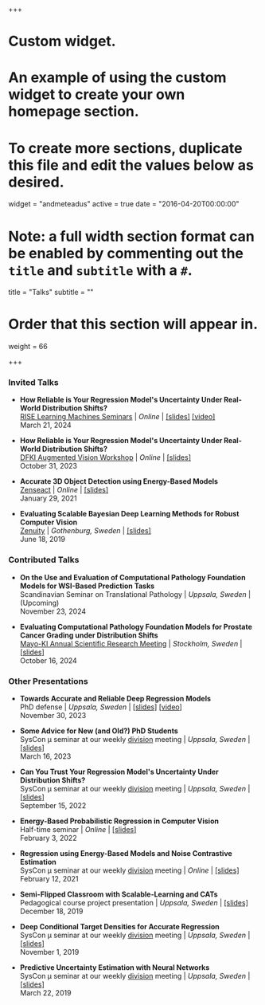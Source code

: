 +++
# Custom widget.
# An example of using the custom widget to create your own homepage section.
# To create more sections, duplicate this file and edit the values below as desired.
widget = "andmeteadus"
active = true
date = "2016-04-20T00:00:00"

# Note: a full width section format can be enabled by commenting out the `title` and `subtitle` with a `#`.
title = "Talks"
subtitle = ""

# Order that this section will appear in.
weight = 66

+++

### Invited Talks

* **How Reliable is Your Regression Model's Uncertainty Under Real-World Distribution Shifts?**\
[RISE Learning Machines Seminars](https://www.ri.se/en/learningmachinesseminars) | _Online_ | [[slides]](/files/talk_240321_slides_handout.pdf) [[video]](https://youtu.be/QGGP1zsq7Sc?si=-ZznIv-2Td6kAma3)\
March 21, 2024

* **How Reliable is Your Regression Model's Uncertainty Under Real-World Distribution Shifts?**\
[DFKI Augmented Vision Workshop](https://www.dfki.de/en/web/research/research-departments/augmented-vision) | _Online_ | [[slides]](/files/talk_231031_slides.pdf)\
October 31, 2023

* **Accurate 3D Object Detection using Energy-Based Models**\
[Zenseact](https://zenseact.com/) | _Online_ | [[slides]](/files/ebms_3dod_slides210129.pdf)\
January 29, 2021

* **Evaluating Scalable Bayesian Deep Learning Methods for Robust Computer Vision**\
[Zenuity](https://zenseact.com/) | _Gothenburg, Sweden_ | [[slides]](/files/evaluating_bdl_zenuity_2.pdf)\
June 18, 2019






### Contributed Talks

* **On the Use and Evaluation of Computational Pathology Foundation Models for WSI-Based Prediction Tasks**\
Scandinavian Seminar on Translational Pathology | _Uppsala, Sweden_ | (Upcoming)\
November 23, 2024

* **Evaluating Computational Pathology Foundation Models for Prostate Cancer Grading under Distribution Shifts**\
[Mayo-KI Annual Scientific Research Meeting](https://ki.se/en/collaboration/international-collaboration/the-mayo-clinic-and-karolinska-institutet-collaboration/the-mayo-ki-annual-scientific-research-meeting-2024) | _Stockholm, Sweden_ | [[slides]](/files/talk_241016_slides.pdf)\
October 16, 2024






### Other Presentations

* **Towards Accurate and Reliable Deep Regression Models**\
PhD defense | _Uppsala, Sweden_ | [[slides]](/files/defense_slides_handout.pdf) [[video]](https://youtu.be/tkmi-b48VMY?si=6ETZoBJLEm5dMfIl)\
November 30, 2023

* **Some Advice for New (and Old?) PhD Students**\
SysCon &mu; seminar at our weekly [division](https://www.it.uu.se/about_us/divisions/systems_and_control) meeting | _Uppsala, Sweden_ | [[slides]](/files/phd_advice_slides.pdf)\
March 16, 2023

* **Can You Trust Your Regression Model's Uncertainty Under Distribution Shifts?**\
SysCon &mu; seminar at our weekly [division](https://www.it.uu.se/about_us/divisions/systems_and_control) meeting | _Uppsala, Sweden_ | [[slides]](/files/micro220915_slides.pdf)\
September 15, 2022

* **Energy-Based Probabilistic Regression in Computer Vision**\
Half-time seminar | _Online_ | [[slides]](/files/halftime_slides.pdf)\
February 3, 2022

* **Regression using Energy-Based Models and Noise Contrastive Estimation**\
SysCon &mu; seminar at our weekly [division](https://www.it.uu.se/about_us/divisions/systems_and_control) meeting | _Online_ | [[slides]](/files/micro210212_slides.pdf)\
February 12, 2021

* **Semi-Flipped Classroom with Scalable-Learning and CATs**\
Pedagogical course project presentation | _Uppsala, Sweden_ | [[slides]](/files/pedagogical_project_slides.pdf)\
December 18, 2019

* **Deep Conditional Target Densities for Accurate Regression**\
SysCon &mu; seminar at our weekly [division](https://www.it.uu.se/about_us/divisions/systems_and_control) meeting | _Uppsala, Sweden_ | [[slides]](/files/micro191101_slides.pdf)\
November 1, 2019

* **Predictive Uncertainty Estimation with Neural Networks**\
SysCon &mu; seminar at our weekly [division](https://www.it.uu.se/about_us/divisions/systems_and_control) meeting | _Uppsala, Sweden_ | [[slides]](/files/micro190322_slides.pdf)\
March 22, 2019

